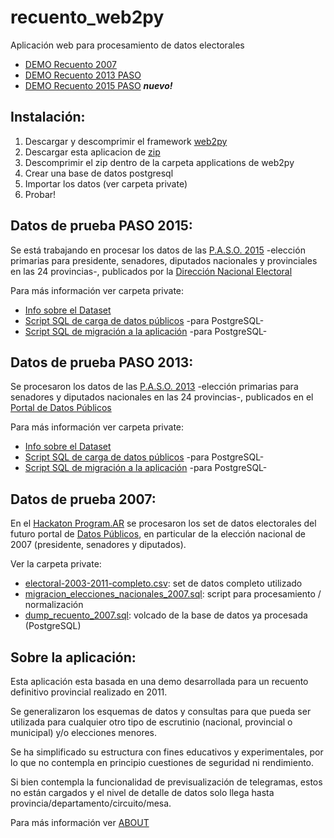 recuento_web2py
===============

Aplicación web para procesamiento de datos electorales

 * [DEMO Recuento 2007](http://www.web2py.com.ar/recuento2007)
 * [DEMO Recuento 2013 PASO](http://www.web2py.com.ar/recuento2013paso)
 * [DEMO Recuento 2015 PASO](http://www.web2py.com.ar/recuento2015paso) ***nuevo!***

Instalación:
------------

 1. Descargar y descomprimir el framework [web2py](http://www.web2py.com.ar/)
 2. Descargar esta aplicacion de [zip](https://github.com/reingart/recuento_web2py/archive/master.zip)
 3. Descomprimir el zip dentro de la carpeta applications de web2py
 3. Crear una base de datos postgresql
 4. Importar los datos (ver carpeta private)
 5. Probar!

Datos de prueba PASO 2015:
--------------------------

Se está trabajando en procesar los datos de las [P.A.S.O. 2015](http://www.resultados.gob.ar/)
-elección primarias para presidente, senadores, diputados nacionales y provinciales en las 24 provincias-, 
publicados por la [Dirección Nacional Electoral](http://elecciones.gob.ar/articulo_sub_sub.php?secc=2&sub_secc=9&sub_sub_secc=69)

Para más información ver carpeta private: 
 * [Info sobre el Dataset](private/2015-primarias/README.md)
 * [Script SQL de carga de datos públicos](private/2015-primarias/carga.sql) -para PostgreSQL-
 * [Script SQL de migración a la aplicación](private/2015-primarias/migracion.sql) -para PostgreSQL-

Datos de prueba PASO 2013:
--------------------------

Se procesaron los datos de las [P.A.S.O. 2013](http://www.resultados.gob.ar/)
-elección primarias para senadores y diputados nacionales en las 24 provincias-, 
publicados en el [Portal de Datos Públicos](http://www.datospublicos.gov.ar/)

Para más información ver carpeta private: 
 * [Info sobre el Dataset](private/2013-primarias/README.md)
 * [Script SQL de carga de datos públicos](private/2013-primarias/carga.sql) -para PostgreSQL-
 * [Script SQL de migración a la aplicación](private/2013-primarias/migracion.sql) -para PostgreSQL-

Datos de prueba 2007:
---------------------

En el [Hackaton Program.AR](http://datospublicos.gob.ar/hackatonprogramar/) 
se procesaron los set de datos electorales del futuro portal de 
[Datos Públicos](http://www.datospublicos.gov.ar/), en particular de la elección
nacional de 2007 (presidente, senadores y diputados).

Ver la carpeta private:
 * [electoral-2003-2011-completo.csv](private/2003-2011/electoral-2003-2011-completo.csv): set de datos completo utilizado
 * [migracion_elecciones_nacionales_2007.sql](private/2003-2011/migracion_elecciones_nacionales_2007.sql): script para procesamiento / normalización
 * [dump_recuento_2007.sql](private/2003-2011/dump_recuento_2007.sql): volcado de la base de datos ya procesada (PostgreSQL)

Sobre la aplicación:
--------------------

Esta aplicación esta basada en una demo desarrollada para un recuento definitivo provincial realizado en 2011.

Se generalizaron los esquemas de datos y consultas para que pueda ser utilizada para cualquier otro tipo de
escrutinio (nacional, provincial o municipal) y/o elecciones menores.

Se ha simplificado su estructura con fines educativos y experimentales, por lo que no contempla en principio
cuestiones de seguridad ni rendimiento.

Si bien contempla la funcionalidad de previsualización de telegramas, estos no están cargados y el nivel de
detalle de datos solo llega hasta provincia/departamento/circuito/mesa.

Para más información ver [ABOUT](ABOUT)
